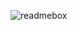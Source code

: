 ![readmebox](https://github.com/agreytosira/agreytosira/assets/44093021/35e00f45-d3c7-46ee-90ec-bc416794f5b5)
